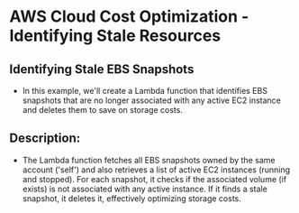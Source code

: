 # AWS Cloud Cost Optimization - Identifying Stale Resources

## Identifying Stale EBS Snapshots  

- In this example, we'll create a Lambda function that identifies EBS snapshots that are no longer associated with any active EC2 instance and deletes them to save on storage costs.

## Description:

- The Lambda function fetches all EBS snapshots owned by the same account ('self') and also retrieves a list of active EC2 instances (running and stopped). For each snapshot, it checks if the associated volume (if exists) is not associated with any active instance. If it finds a stale snapshot, it deletes it, effectively optimizing storage costs.

